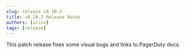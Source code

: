 ```yaml
---
slug: release-v0.10.2
title: v0.10.2 Release Notes
authors: [alice]
tags: [release]
---
```


This patch release fixes some visual bugs and links to PagerDuty docs.

